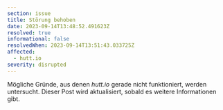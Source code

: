 ```yaml
---
section: issue
title: Störung behoben
date: 2023-09-14T13:48:52.491623Z
resolved: true
informational: false
resolvedWhen: 2023-09-14T13:51:43.033725Z
affected:
  - hutt.io
severity: disrupted
---
```

Mögliche Gründe, aus denen *hutt.io* gerade nicht funktioniert, werden untersucht. Dieser Post wird aktualisiert, sobald es weitere Informationen gibt.

        